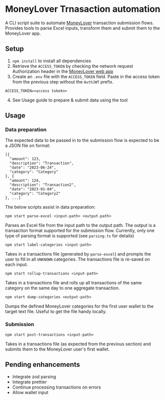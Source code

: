 # MoneyLover Trnasaction automation
A CLI script suite to automate [MoneyLover](https://moneylover.me/) transaction submission flows. Provides tools to parse Excel inputs, transform them and submit them to the MoneyLover app.

## Setup
1. `npm install` to install all dependencies
2. Retrieve the `ACCESS_TOKEN` by checking the network request Authorization header in the [MoneyLover web app](https://web.moneylover.me/)
3. Create an `.env` file with the `ACCESS_TOKEN` field. Paste in the access token from the previous step without the `AuthJWT` prefix.

```
ACCESS_TOKEN=<access tokekn>
```

4. See Usage guide to prepare & submit data using the tool

## Usage

### Data preparation
The expected data to be passed in to the submission flow is expected to be a JSON file on format:

```
[{
  "amount": 123,
  "description": "Transaction",
  "date": "2023-06-24",
  "category": "Category"
}, {
  "amount": 124,
  "description": "Transaction2",
  "date": "2023-01-04",
  "category": "Category2"
}, ...]
```

The below scripts assist in data preparation:

```
npm start parse-excel <input-path> <output-path>
```

Parses an Excel file from the input path to the output path. The output is a transaction format supported for the submission flow. Currently, only one type of parsing format is supported (see `parsing.ts` for details)

```
npm start label-categories <input-path>
```

Takes in a transactions file (generated by `parse-excel`) and prompts the user to fill in all `UNKNOWN` categories. The transactions file is re-saved on each input.

```
npm start rollup-transactions <input-path>
```

Takes in a transactions file and rolls up all transactions of the same category on the same day to one aggregate transaction.

```
npm start dump-categories <output-path>
```

Dumps the defined MoneyLover categories for the first user wallet to the target text file. Useful to get the file handy locally.

### Submission
```
npm start post-transactions <input-path>
```

Takes in a transactions file (as expected from the previous section) and submits them to the MoneyLover user's first wallet.

## Pending enhancements
- Integrate zod parsing
- Integrate prettier
- Continue processing transactions on errors
- Allow wallet input